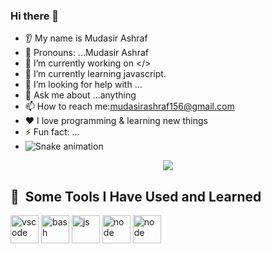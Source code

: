 
### Hi there 👋
* 👂 My name is Mudasir Ashraf
* 👩 Pronouns: ...Mudasir Ashraf
* 🔭 I’m currently working on </>
* 🌱 I’m currently learning javascript.
* 🤔 I’m looking for help with ...
* 💬 Ask me about ...anything
* 📫 How to reach me:mudasirashraf156@gmail.com
* ❤️ I love programming & learning new things
* ⚡ Fun fact: ...
* ![Snake animation](https://github.com/mudasirashraf156/mudasirashraf156/blob/output/github-contribution-grid-snake.svg)

<p align="center">
 <img src="https://capsule-render.vercel.app/api?type=wave&color=auto&height=300&section=header&text=🅜🅤🅓🅐🅢🅘🅡%20🅐🅢🅗🅡🅐🅕&fontSize=90" /></p>
 <h2> 🚀 &nbsp;Some Tools I Have Used and Learned</h2>
<p align="left">
<img src="https://cdn.jsdelivr.net/gh/devicons/devicon/icons/vscode/vscode-original.svg" alt="vscode" width="45" height="45"/>
<img src="https://cdn.jsdelivr.net/gh/devicons/devicon/icons/bash/bash-original.svg" alt="bash" width="45" height="45"/>
<img src="https://cdn.jsdelivr.net/gh/devicons/devicon/icons/javascript/javascript-original.svg" alt="js" width="45" height="45"/>
<img src="https://cdn.jsdelivr.net/gh/devicons/devicon/icons/git/git-original.svg" alt="node" width="45" height="45"/>
<img src="https://cdn.jsdelivr.net/gh/devicons/devicon/icons/github/github-original.svg" alt="node" width="45" height="45"/>


                
</p>
<!---
mudasirashraf156/mudasirashraf156 is a ✨ special ✨ repository because its `README.md` (this file) appears on your GitHub profile.
You can click the Preview link to take a look at your changes.
--->
